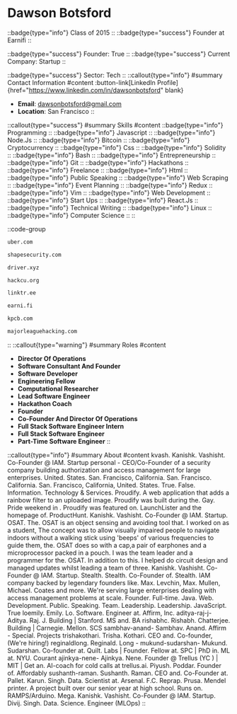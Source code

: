 # Dawson Botsford
::badge{type="info"}
Class of 2015
::
::badge{type="success"}
Founder at Earnifi
::

::badge{type="success"}
Founder: True
::
::badge{type="success"}
Current Company: Startup
::

::badge{type="success"}
Sector: Tech
::
::callout{type="info"}
#summary
Contact Information
#content
:button-link[LinkedIn Profile]{href="https://www.linkedin.com/in/dawsonbotsford" blank}
- **Email**: dawsonbotsford@gmail.com
- **Location**: San Francisco
::

::callout{type="success"}
#summary
Skills
#content
::badge{type="info"}
Programming
::
::badge{type="info"}
Javascript
::
::badge{type="info"}
Node.Js
::
::badge{type="info"}
Bitcoin
::
::badge{type="info"}
Cryptocurrency
::
::badge{type="info"}
Css
::
::badge{type="info"}
Solidity
::
::badge{type="info"}
Bash
::
::badge{type="info"}
Entrepreneurship
::
::badge{type="info"}
Git
::
::badge{type="info"}
Hackathons
::
::badge{type="info"}
Freelance
::
::badge{type="info"}
Html
::
::badge{type="info"}
Public Speaking
::
::badge{type="info"}
Web Scraping
::
::badge{type="info"}
Event Planning
::
::badge{type="info"}
Redux
::
::badge{type="info"}
Vim
::
::badge{type="info"}
Web Development
::
::badge{type="info"}
Start Ups
::
::badge{type="info"}
React.Js
::
::badge{type="info"}
Technical Writing
::
::badge{type="info"}
Linux
::
::badge{type="info"}
Computer Science
::
::

::code-group
```bash [Uber]
uber.com
```
```bash [Shape Security]
shapesecurity.com
```
```bash [Driver, Inc.]
driver.xyz
```
```bash [HackCU]
hackcu.org
```
```bash [Linktree]
linktr.ee
```
```bash [Earnifi]
earni.fi
```
```bash [Kleiner Perkins Caufield & Byers]
kpcb.com
```
```bash [Major League Hacking]
majorleaguehacking.com
```
::
::callout{type="warning"}
#summary
Roles
#content
- **Director Of Operations**
- **Software Consultant And Founder**
- **Software Developer**
- **Engineering Fellow**
- **Computational Researcher**
- **Lead Software Engineer**
- **Hackathon Coach**
- **Founder**
- **Co-Founder And Director Of Operations**
- **Full Stack Software Engineer Intern**
- **Full Stack Software Engineer**
- **Part-Time Software Engineer**
::

::callout{type="info"}
#summary
About
#content
kvash. Kanishk. Vashisht. Co-Founder @ IAM. Startup personal - CEO/Co-Founder of a security company building authorization and access management for large enterprises. United. States. San. Francisco, California. San. Francisco. California. San. Francisco, California, United. States. True. False. Information. Technology & Services. Proudify. A web application that adds a rainbow filter to an uploaded image. Proudify was built during the. Gay. Pride weekend in . Proudify was featured on. LaunchLister and the homepage of. ProductHunt. Kanishk. Vashisht. Co-Founder @ IAM. Startup. OSAT. The. OSAT is an object sensing and avoiding tool that. I worked on as a student, The concept was to allow visually impaired people to navigate indoors without a walking stick using 'beeps' of various frequencies to guide them, the. OSAT does so with a cap,a pair of earphones and a microprocessor packed in a pouch. I was the team leader and a programmer for the. OSAT. In addition to this. I helped do circuit design and managed updates whilst leading a team of three. Kanishk. Vashisht. Co-Founder @ IAM. Startup. Stealth. Stealth. Co-Founder of. Stealth. IAM company backed by legendary founders like. Max. Levchin, Max. Mullen, Michael. Coates and more. We're serving large enterprises dealing with access management problems at scale. Founder. Full-time. Java. Web. Development. Public. Speaking. Team. Leadership. Leadership. JavaScript. True loemily. Emily. Lo. Software. Engineer at. Affirm, Inc. aditya-raj-j- Aditya. Raj. J. Building | Stanford. MS and. BA rishabhc. Rishabh. Chatterjee. Building | Carnegie. Mellon. SCS sambhav-anand- Sambhav. Anand. Affirm - Special. Projects trishakothari. Trisha. Kothari. CEO and. Co-founder, (We're hiring!) reginaldlong. Reginald. Long - mukund-sudarshan- Mukund. Sudarshan. Co-founder at. Quilt. Labs | Founder. Fellow at. SPC | PhD in. ML at. NYU. Courant ajinkya-nene- Ajinkya. Nene. Founder @ Trellus (YC ) | MIT | Get an. AI-coach for cold calls at trellus.ai. Piyush. Poddar. Founder of. Affordably sushanth-raman. Sushanth. Raman. CEO and. Co-Founder at. Pallet. Karun. Singh. Data. Scientist at. Arsenal. F.C. Reprap. Prusa. Mendel printer. A project built over our senior year at high school. Runs on. RAMPS/Arduino. Mega. Kanishk. Vashisht. Co-Founder @ IAM. Startup. Divij. Singh. Data. Science. Engineer (MLOps)
::
